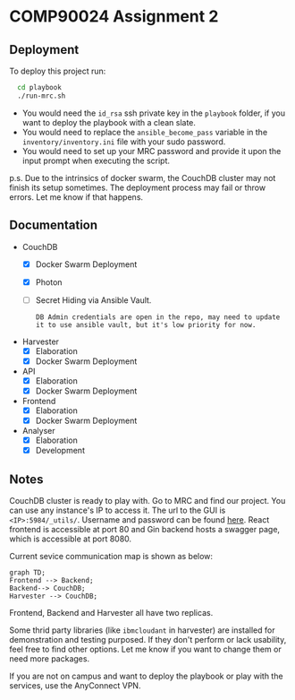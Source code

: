 
# COMP90024 Assignment 2



## Deployment

To deploy this project run:

```bash
  cd playbook
  ./run-mrc.sh
```

- You would need the `id_rsa` ssh private key in the `playbook` folder, if you want to deploy the playbook with a clean slate. 
- You would need to replace the `ansible_become_pass` variable in the `inventory/inventory.ini` file with your sudo password. 
- You would need to set up your MRC password and provide it upon the input prompt when executing the script.

p.s. Due to the intrinsics of docker swarm, the CouchDB cluster may not finish its setup sometimes. The deployment process may fail or throw errors. Let me know if that happens. 

## Documentation

- CouchDB
    - [x] Docker Swarm Deployment
    - [x] Photon
    - [ ] Secret Hiding via Ansible Vault.
    
          DB Admin credentials are open in the repo, may need to update it to use ansible vault, but it's low priority for now.
- Harvester
    - [x] Elaboration
    - [x] Docker Swarm Deployment
- API
    - [x] Elaboration
    - [x] Docker Swarm Deployment
- Frontend
    - [x] Elaboration
    - [x] Docker Swarm Deployment
- Analyser
    - [x] Elaboration
    - [x] Development
    
## Notes
CouchDB cluster is ready to play with. Go to MRC and find our project. You can use any instance's IP to access it. The url to the GUI is `<IP>:5984/_utils/`. Username and password can be found [here](/playbook/variables/couchdb-vars.yaml#L6-L7).
React frontend is accessible at port 80 and Gin backend hosts a swagger page, which is accessible at port 8080.

Current sevice communication map is shown as below:
```mermaid
graph TD;
Frontend --> Backend;
Backend--> CouchDB;
Harvester --> CouchDB;
```
Frontend, Backend and Harvester all have two replicas.

Some thrid party libraries (like `ibmcloudant` in harvester) are installed for demonstration and testing purposed. If they don't perform or lack usability, feel free to find other options. Let me know if you want to change them or need more packages. 

If you are not on campus and want to deploy the playbook or play with the services, use the AnyConnect VPN.
